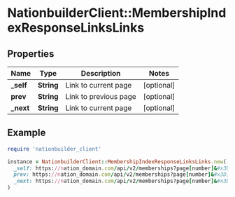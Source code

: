 # NationbuilderClient::MembershipIndexResponseLinksLinks

## Properties

| Name | Type | Description | Notes |
| ---- | ---- | ----------- | ----- |
| **_self** | **String** | Link to current page | [optional] |
| **prev** | **String** | Link to previous page | [optional] |
| **_next** | **String** | Link to current page | [optional] |

## Example

```ruby
require 'nationbuilder_client'

instance = NationbuilderClient::MembershipIndexResponseLinksLinks.new(
  _self: https://nation_domain.com/api/v2/memberships?page[number]&#x3D;2,
  prev: https://nation_domain.com/api/v2/memberships?page[number]&#x3D;1,
  _next: https://nation_domain.com/api/v2/memberships?page[number]&#x3D;3
)
```

